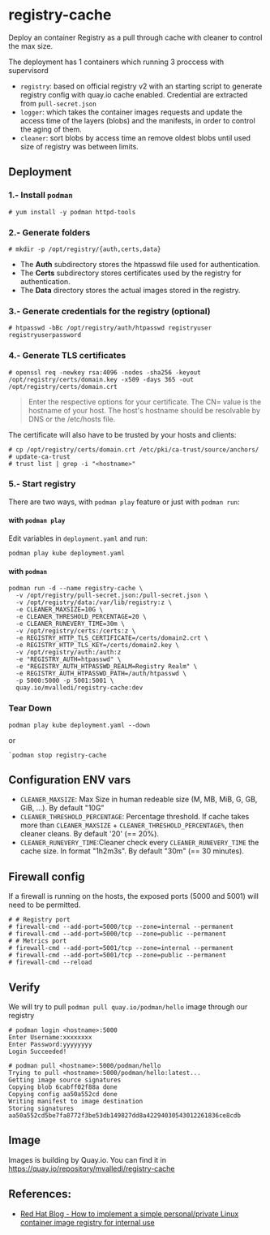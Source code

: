 # registry-cache

Deploy an container Registry as a pull through cache with cleaner to control the max size.

The deployment has 1 containers which running 3 proccess with supervisord

- `registry`: based on official registry v2 with an starting script to generate registry config with quay.io cache enabled. Credential are extracted from `pull-secret.json`
- `logger`: which takes the container images requests and update the access time of the layers (blobs) and the manifests, in order to control the aging of them.
- `cleaner`: sort blobs by access time an remove oldest blobs until used size of registry was between limits.


## Deployment

### 1.- Install `podman`

```
# yum install -y podman httpd-tools
```

### 2.- Generate folders
```
# mkdir -p /opt/registry/{auth,certs,data}
```
- The **Auth** subdirectory stores the htpasswd file used for authentication.
- The **Certs** subdirectory stores certificates used by the registry for
authentication.
- The **Data** directory stores the actual images stored in the registry.


### 3.- Generate credentials for the registry (optional)

```
# htpasswd -bBc /opt/registry/auth/htpasswd registryuser registryuserpassword
```

### 4.- Generate TLS certificates
```
# openssl req -newkey rsa:4096 -nodes -sha256 -keyout /opt/registry/certs/domain.key -x509 -days 365 -out /opt/registry/certs/domain.crt
```

> Enter the respective options for your certificate. The CN= value is the hostname of your host. The host's hostname should be resolvable by DNS or the /etc/hosts file.

The certificate will also have to be trusted by your hosts and clients:
```
# cp /opt/registry/certs/domain.crt /etc/pki/ca-trust/source/anchors/
# update-ca-trust
# trust list | grep -i "<hostname>"
```

### 5.- Start registry

There are two ways, with `podman play` feature or just with `podman run`:

#### with `podman play`

Edit variables in `deployment.yaml` and run:
```
podman play kube deployment.yaml

```

#### with `podman`
```
podman run -d --name registry-cache \
  -v /opt/registry/pull-secret.json:/pull-secret.json \
  -v /opt/registry/data:/var/lib/registry:z \
  -e CLEANER_MAXSIZE=10G \
  -e CLEANER_THRESHOLD_PERCENTAGE=20 \
  -e CLEANER_RUNEVERY_TIME=30m \
  -v /opt/registry/certs:/certs:z \
  -e REGISTRY_HTTP_TLS_CERTIFICATE=/certs/domain2.crt \
  -e REGISTRY_HTTP_TLS_KEY=/certs/domain2.key \
  -v /opt/registry/auth:/auth:z  
  -e "REGISTRY_AUTH=htpasswd" \
  -e "REGISTRY_AUTH_HTPASSWD_REALM=Registry Realm" \
  -e REGISTRY_AUTH_HTPASSWD_PATH=/auth/htpasswd \  
  -p 5000:5000 -p 5001:5001 \
  quay.io/mvalledi/registry-cache:dev

```


### Tear Down

```
podman play kube deployment.yaml --down
```
or
```
`podman stop registry-cache
```

## Configuration ENV vars

- `CLEANER_MAXSIZE`: Max Size in human redeable size (M, MB, MiB, G, GB, GiB, ...). By default "10G"
- `CLEANER_THRESHOLD_PERCENTAGE`: Percentage threshold. If cache takes more than `CLEANER_MAXSIZE` + `CLEANER_THRESHOLD_PERCENTAGE%`, then cleaner cleans. By default '20' (== 20%).
- `CLEANER_RUNEVERY_TIME`:Cleaner check every `CLEANER_RUNEVERY_TIME` the cache size. In format "1h2m3s". By default "30m" (== 30 minutes).

## Firewall config

If a firewall is running on the hosts, the exposed ports (5000 and 5001) will need to be permitted. 

```
# # Registry port
# firewall-cmd --add-port=5000/tcp --zone=internal --permanent
# firewall-cmd --add-port=5000/tcp --zone=public --permanent
# # Metrics port
# firewall-cmd --add-port=5001/tcp --zone=internal --permanent
# firewall-cmd --add-port=5001/tcp --zone=public --permanent
# firewall-cmd --reload
```

## Verify

We will try to pull `podman pull quay.io/podman/hello` image through our registry

```
# podman login <hostname>:5000
Enter Username:xxxxxxxx
Enter Password:yyyyyyyy
Login Succeeded!

# podman pull <hostname>:5000/podman/hello
Trying to pull <hostname>:5000/podman/hello:latest...
Getting image source signatures
Copying blob 6cabff02f88a done  
Copying config aa50a552cd done  
Writing manifest to image destination
Storing signatures
aa50a552cd5be7fa8772f3be53db149827dd8a42294030543012261836ce8cdb
```
## Image

Images is building by Quay.io. You can find it in https://quay.io/repository/mvalledi/registry-cache


## References:

- [Red Hat Blog - How to implement a simple personal/private Linux container image registry for internal use](https://www.redhat.com/sysadmin/simple-container-registry)
